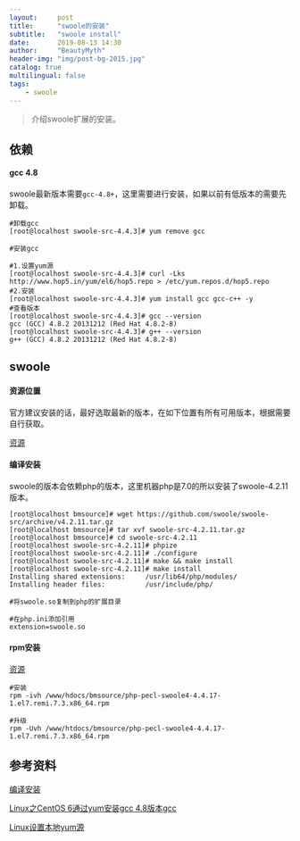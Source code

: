 ```yaml
---
layout:     post
title:      "swoole的安装"
subtitle:   "swoole install"
date:       2019-08-13 14:30
author:     "BeautyMyth"
header-img: "img/post-bg-2015.jpg"
catalog: true
multilingual: false
tags:
    - swoole
---
```


> 介绍swoole扩展的安装。

## 依赖

#### gcc 4.8

<p>
swoole最新版本需要<code>gcc-4.8+</code>，这里需要进行安装，如果以前有低版本的需要先卸载。
</p>

```
#卸载gcc
[root@localhost swoole-src-4.4.3]# yum remove gcc
```

```
#安装gcc

#1.设置yum源
[root@localhost swoole-src-4.4.3]# curl -Lks http://www.hop5.in/yum/el6/hop5.repo > /etc/yum.repos.d/hop5.repo
#2.安装
[root@localhost swoole-src-4.4.3]# yum install gcc gcc-c++ -y
#查看版本
[root@localhost swoole-src-4.4.3]# gcc --version
gcc (GCC) 4.8.2 20131212 (Red Hat 4.8.2-8)
[root@localhost swoole-src-4.4.3]# g++ --version
g++ (GCC) 4.8.2 20131212 (Red Hat 4.8.2-8)
```

## swoole

#### 资源位置

<p>
官方建议安装的话，最好选取最新的版本，在如下位置有所有可用版本，根据需要自行获取。
</p>

[资源](https://github.com/swoole/swoole-src/releases)

#### 编译安装

<p>
swoole的版本会依赖php的版本，这里机器php是7.0的所以安装了swoole-4.2.11版本。
</p>

```
[root@localhost bmsource]# wget https://github.com/swoole/swoole-src/archive/v4.2.11.tar.gz
[root@localhost bmsource]# tar xvf swoole-src-4.2.11.tar.gz
[root@localhost bmsource]# cd swoole-src-4.2.11
[root@localhost swoole-src-4.2.11]# phpize
[root@localhost swoole-src-4.2.11]# ./configure
[root@localhost swoole-src-4.2.11]# make && make install
[root@localhost swoole-src-4.2.11]# make install
Installing shared extensions:     /usr/lib64/php/modules/
Installing header files:          /usr/include/php/
```

```
#将swoole.so复制到php的扩展目录

#在php.ini添加引用
extension=swoole.so
```

#### rpm安装

[资源](https://mirror.tuna.tsinghua.edu.cn/remi/enterprise/7/php73/x86_64/repoview/php-pecl-swoole4.html)

```
#安装 
rpm -ivh /www/hdocs/bmsource/php-pecl-swoole4-4.4.17-1.el7.remi.7.3.x86_64.rpm

#升级
rpm -Uvh /www/htdocs/bmsource/php-pecl-swoole4-4.4.17-1.el7.remi.7.3.x86_64.rpm
```

## 参考资料

[编译安装](https://wiki.swoole.com/wiki/page/6.html)

[Linux之CentOS 6通过yum安装gcc 4.8版本gcc](https://blog.csdn.net/xiaominggunchuqu/article/details/78625994)

[Linux设置本地yum源](https://cloud.tencent.com/developer/article/1336558)